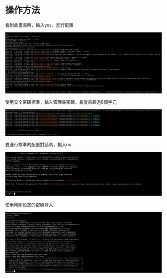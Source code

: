 # 操作方法 #

看到此畫面時，輸入yes，進行配置

![](Image/1.png)

使用安全密碼標準，輸入管理員密碼，長度需超過8個字元

![](Image/2.png)


要進行標準的配置對話嗎，輸入no

![](Image/3.png)

使用剛剛設定的密碼登入

![](Image/4.png)